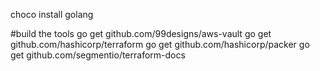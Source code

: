 choco install golang

#build the tools
go get github.com/99designs/aws-vault
go get github.com/hashicorp/terraform
go get github.com/hashicorp/packer
go get github.com/segmentio/terraform-docs
